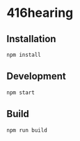 # 416hearing

## Installation
```
npm install
```
## Development
```
npm start
```
## Build
```
npm run build
```
